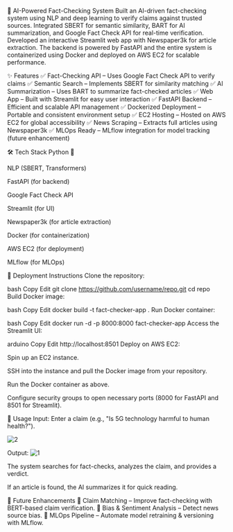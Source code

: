 📰 AI-Powered Fact-Checking System
Built an AI-driven fact-checking system using NLP and deep learning to verify claims against trusted sources. Integrated SBERT for semantic similarity, BART for AI summarization, and Google Fact Check API for real-time verification. Developed an interactive Streamlit web app with Newspaper3k for article extraction. The backend is powered by FastAPI and the entire system is containerized using Docker and deployed on AWS EC2 for scalable performance.

✨ Features
✅ Fact-Checking API – Uses Google Fact Check API to verify claims
✅ Semantic Search – Implements SBERT for similarity matching
✅ AI Summarization – Uses BART to summarize fact-checked articles
✅ Web App – Built with Streamlit for easy user interaction
✅ FastAPI Backend – Efficient and scalable API management
✅ Dockerized Deployment – Portable and consistent environment setup
✅ EC2 Hosting – Hosted on AWS EC2 for global accessibility
✅ News Scraping – Extracts full articles using Newspaper3k
✅ MLOps Ready – MLflow integration for model tracking (future enhancement)

🛠️ Tech Stack
Python 🐍

NLP (SBERT, Transformers)

FastAPI (for backend)

Google Fact Check API

Streamlit (for UI)

Newspaper3k (for article extraction)

Docker (for containerization)

AWS EC2 (for deployment)

MLflow (for MLOps)

🚀 Deployment Instructions
Clone the repository:

bash
Copy
Edit
git clone https://github.com/username/repo.git
cd repo
Build Docker image:

bash
Copy
Edit
docker build -t fact-checker-app .
Run Docker container:

bash
Copy
Edit
docker run -d -p 8000:8000 fact-checker-app
Access the Streamlit UI:

arduino
Copy
Edit
http://localhost:8501
Deploy on AWS EC2:

Spin up an EC2 instance.

SSH into the instance and pull the Docker image from your repository.

Run the Docker container as above.

Configure security groups to open necessary ports (8000 for FastAPI and 8501 for Streamlit).

🎯 Usage
Input: Enter a claim (e.g., "Is 5G technology harmful to human health?").

 ![2](https://github.com/user-attachments/assets/139c4363-4310-4114-8ea9-c074b84245cb)


Output:
![1](https://github.com/user-attachments/assets/146bf9a3-c378-4841-b942-1ebf5187f6d2)

The system searches for fact-checks, analyzes the claim, and provides a verdict.

If an article is found, the AI summarizes it for quick reading.

📌 Future Enhancements
🔹 Claim Matching – Improve fact-checking with BERT-based claim verification.
🔹 Bias & Sentiment Analysis – Detect news source bias.
🔹 MLOps Pipeline – Automate model retraining & versioning with MLflow.
